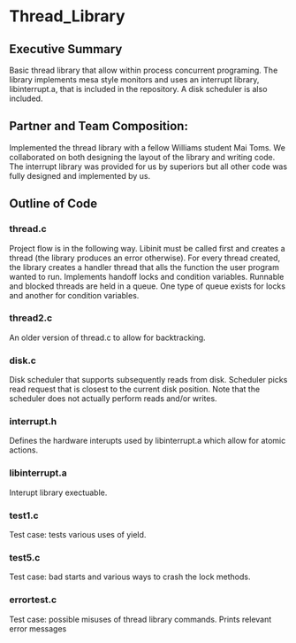 # Thread_Library

## Executive Summary
Basic thread library that allow within process concurrent programing. The library implements mesa style monitors and uses an interrupt library, libinterrupt.a, that is included in the repository. A disk scheduler is also included.

## Partner and Team Composition:
Implemented the thread library with a fellow Williams student Mai Toms. We collaborated on both designing the layout of the library and writing code. The interrupt library was provided for us by superiors but all other code was fully designed and implemented by us.

## Outline of Code

### thread.c
Project	flow is	in the following way. Libinit must be called first and creates a thread (the library produces an error otherwise). For every thread created, the library creates a handler thread that 
alls the function the user program wanted to run. Implements handoff locks and condition variables. 
Runnable and blocked threads are held in a queue. One type of queue exists for locks and another for
condition variables.

### thread2.c
An older version of thread.c to allow for backtracking.

### disk.c
Disk scheduler that supports subsequently reads from disk. Scheduler picks read request that is closest to the current disk position. Note that the scheduler does not actually perform reads and/or writes.

### interrupt.h
Defines the hardware interupts used by libinterrupt.a which allow for atomic actions.

### libinterrupt.a
Interupt library exectuable.

### test1.c
Test case: tests various uses of yield.

### test5.c
Test case: bad starts and various ways to crash the lock methods.

### errortest.c
Test case: possible misuses of thread library commands. Prints relevant	error messages	